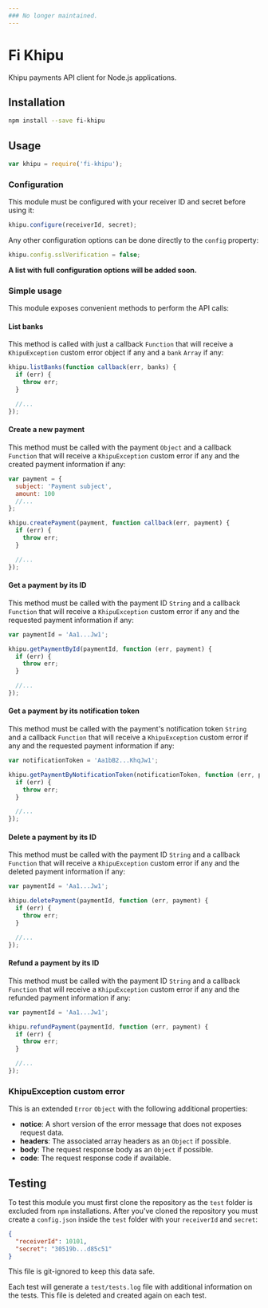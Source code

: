 ```yaml
---
### No longer maintained.
---
```


# Fi Khipu
Khipu payments API client for Node.js applications.

## Installation

```sh
npm install --save fi-khipu
```

## Usage

```js
var khipu = require('fi-khipu');
```

### Configuration
This module must be configured with your receiver ID and secret before using it:

```js
khipu.configure(receiverId, secret);
```

Any other configuration options can be done directly to the `config` property:

```js
khipu.config.sslVerification = false;
```

**A list with full configuration options will be added soon.**

### Simple usage
This module exposes convenient methods to perform the API calls:

#### List banks
This method is called with just a callback `Function` that will receive a `KhipuException` custom error object if any and a `bank` `Array` if any:

```js
khipu.listBanks(function callback(err, banks) {
  if (err) {
    throw err;
  }

  //...
});
```

#### Create a new payment
This method must be called with the payment `Object` and a callback `Function` that will receive a `KhipuException` custom error if any and the created payment information if any:

```js
var payment = {
  subject: 'Payment subject',
  amount: 100
  //...
};

khipu.createPayment(payment, function callback(err, payment) {
  if (err) {
    throw err;
  }

  //...
});
```

#### Get a payment by its ID
This method must be called with the payment ID `String` and a callback `Function` that will receive a `KhipuException` custom error if any and the requested payment information if any:
```js
var paymentId = 'Aa1...Jw1';

khipu.getPaymentById(paymentId, function (err, payment) {
  if (err) {
    throw err;
  }

  //...
});
```

#### Get a payment by its notification token
This method must be called with the payment's notification token `String` and a callback `Function` that will receive a `KhipuException` custom error if any and the requested payment information if any:
```js
var notificationToken = 'Aa1bB2...KhqJw1';

khipu.getPaymentByNotificationToken(notificationToken, function (err, payment) {
  if (err) {
    throw err;
  }

  //...
});
```

#### Delete a payment by its ID
This method must be called with the payment ID `String` and a callback `Function` that will receive a `KhipuException` custom error if any and the deleted payment information if any:
```js
var paymentId = 'Aa1...Jw1';

khipu.deletePayment(paymentId, function (err, payment) {
  if (err) {
    throw err;
  }

  //...
});
```

#### Refund a payment by its ID
This method must be called with the payment ID `String` and a callback `Function` that will receive a `KhipuException` custom error if any and the refunded payment information if any:
```js
var paymentId = 'Aa1...Jw1';

khipu.refundPayment(paymentId, function (err, payment) {
  if (err) {
    throw err;
  }

  //...
});
```

### KhipuException custom error
This is an extended `Error` `Object` with the following additional properties:
* **notice**: A short version of the error message that does not exposes request data.
* **headers**: The associated array headers as an `Object` if possible.
* **body**: The request response body as an `Object` if possible.
* **code**: The request response code if available.

## Testing
To test this module you must first clone the repository as the `test` folder is excluded from `npm` installations. After you've cloned the repository you must create a `config.json` inside the `test` folder with your `receiverId` and `secret`:
```json
{
  "receiverId": 10101,
  "secret": "30519b...d85c51"
}
```
This file is git-ignored to keep this data safe.

Each test will generate a `test/tests.log` file with additional information on the tests. This file is deleted and created again on each test.
